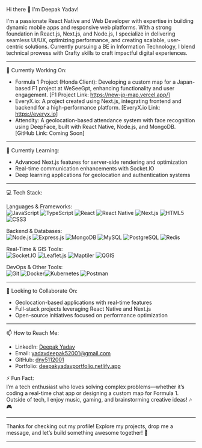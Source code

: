 Hi there 👋 I'm Deepak Yadav!

I'm a passionate React Native and Web Developer with expertise in building dynamic mobile apps and responsive web platforms. With a strong foundation in React.js, Next.js, and Node.js, I specialize in delivering seamless UI/UX, optimizing performance, and creating scalable, user-centric solutions. Currently pursuing a BE in Information Technology, I blend technical prowess with Crafty skills to craft impactful digital experiences.

---

🔭 Currently Working On:  
- Formula 1 Project (Honda Client): Developing a custom map for a Japan-based F1 project at WeSeeGpt, enhancing functionality and user engagement. [F1 Project Link: https://new-jp-map.vercel.app/]  
- EveryX.io: A project created using Next.js, integrating frontend and backend for a high-performance platform. [EveryX.io Link: https://everyx.io]  
- Attendity: A geolocation-based attendance system with face recognition using DeepFace, built with React Native, Node.js, and MongoDB. [GitHub Link: Coming Soon]  

---

🌱 Currently Learning:  
- Advanced Next.js features for server-side rendering and optimization  
- Real-time communication enhancements with Socket.IO  
- Deep learning applications for geolocation and authentication systems  

---

💻 Tech Stack:  

 Languages & Frameworks:  
<img src="https://img.shields.io/badge/-JavaScript-F7DF1E?style=flat&logo=javascript&logoColor=black" alt="JavaScript" />  <img src="https://img.shields.io/badge/-TypeScript-3178C6?style=flat&logo=typescript&logoColor=white" alt="TypeScript" />  <img src="https://img.shields.io/badge/-React-61DAFB?style=flat&logo=react&logoColor=black" alt="React" />  <img src="https://img.shields.io/badge/-React%20Native-61DAFB?style=flat&logo=react&logoColor=black" alt="React Native" />  <img src="https://img.shields.io/badge/-Next.js-000000?style=flat&logo=next.js&logoColor=white" alt="Next.js" />  <img src="https://img.shields.io/badge/-HTML5-E34F26?style=flat&logo=html5&logoColor=white" alt="HTML5" />  <img src="https://img.shields.io/badge/-CSS3-1572B6?style=flat&logo=css3&logoColor=white" alt="CSS3" />  

 Backend & Databases:  
<img src="https://img.shields.io/badge/-Node.js-339933?style=flat&logo=node.js&logoColor=white" alt="Node.js" />  <img src="https://img.shields.io/badge/-Express.js-000000?style=flat&logo=express&logoColor=white" alt="Express.js" />  <img src="https://img.shields.io/badge/-MongoDB-47A248?style=flat&logo=mongodb&logoColor=white" alt="MongoDB" />  <img src="https://img.shields.io/badge/-MySQL-4479A1?style=flat&logo=mysql&logoColor=white" alt="MySQL" />  <img src="https://img.shields.io/badge/-PostgreSQL-336791?style=flat&logo=postgresql&logoColor=white" alt="PostgreSQL" />  <img src="https://img.shields.io/badge/-Redis-DC382D?style=flat&logo=redis&logoColor=white" alt="Redis" />  

 Real-Time & GIS Tools:  
<img src="https://img.shields.io/badge/-Socket.IO-010101?style=flat&logo=socket.io&logoColor=white" alt="Socket.IO" />  <img src="https://img.shields.io/badge/-Leaflet.js-199900?style=flat&logo=leaflet&logoColor=white" alt="Leaflet.js" />  <img src="https://img.shields.io/badge/-Maptiler-FF5733?style=flat" alt="Maptiler" />  <img src="https://img.shields.io/badge/-QGIS-3A915D?style=flat&logo=qgis&logoColor=white" alt="QGIS" />  

 DevOps & Other Tools:  
<img src="https://img.shields.io/badge/-Git-F05032?style=flat&logo=git&logoColor=white" alt="Git" />  <img src="https://img.shields.io/badge/-Docker-2496ED?style=flat&logo=docker&logoColor=white" alt="Docker" /><img src="https://img.shields.io/badge/-Kubernetes-326CE5?style=flat&logo=kubernetes&logoColor=white" alt="Kubernetes" />  <img src="https://img.shields.io/badge/-Postman-FF6C37?style=flat&logo=postman&logoColor=white" alt="Postman" />  

---

👯 Looking to Collaborate On:  
- Geolocation-based applications with real-time features  
- Full-stack projects leveraging React Native and Next.js  
- Open-source initiatives focused on performance optimization  

---

📫 How to Reach Me:  
- LinkedIn: [Deepak Yadav](https://www.linkedin.com/in/deepak-yadav)  
- Email: [yadavdeepak52001@gmail.com](mailto:yadavdeepak52001@gmail.com)  
- GitHub: [dny5112001](https://github.com/dny5112001)  
- Portfolio: [deepakyadavportfolio.netlify.app](https://deepakyadavportfolio.netlify.app/)  


 ⚡ Fun Fact:  
I’m a tech enthusiast who loves solving complex problems—whether it’s coding a real-time chat app or designing a custom map for Formula 1. Outside of tech, I enjoy music, gaming, and brainstorming creative ideas! 🎶🎮  

---

Thanks for checking out my profile! Explore my projects, drop me a message, and let’s build something awesome together! 🚀

---
